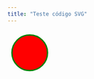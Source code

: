 ```yaml
---
title: "Teste código SVG"
---
```


 <svg width = "100" height="100">
    <circle cx="50" cy="50" r="40" stroke="green" stroke-width="3" 
            fill="red">
</svg>